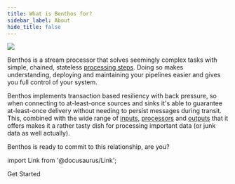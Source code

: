 ```yaml
---
title: What is Benthos for?
sidebar_label: About
hide_title: false
---
```


<div style={{textAlign: 'center'}}><img src="/img/what-is-blob.svg" /></div>

Benthos is a stream processor that solves seemingly complex tasks with simple,
chained, stateless [processing steps][docs.processors]. Doing so makes
understanding, deploying and maintaining your pipelines easier and gives you
full control of your system.

Benthos implements transaction based resiliency with back pressure, so when
connecting to at-least-once sources and sinks it's able to guarantee
at-least-once delivery without needing to persist messages during transit.
This, combined with the wide range of [inputs][docs.inputs], [processors][docs.processors]
and [outputs][docs.outputs] that it offers makes it a rather tasty dish for
processing important data (or junk data as well actually).

Benthos is ready to commit to this relationship, are you?

import Link from '@docusaurus/Link';

<Link to="/docs/guides/getting_started" className="button button--outline button--primary">Get Started</Link>

[guides]: /cookbooks
[docs.inputs]: /docs/components/inputs/about
[docs.processors]: /docs/components/processors/about
[docs.outputs]: /docs/components/outputs/about